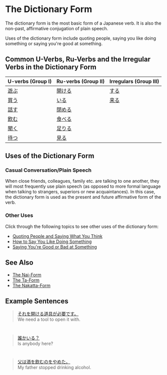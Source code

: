 # The Dictionary Form

The dictionary form is the most basic form of a Japanese verb. It is also the non-past, affirmative conjugation of plain speech.

Uses of the dictionary form include quoting people, saying you like doing something or saying you're good at something. 

## Common U-Verbs, Ru-Verbs and the Irregular Verbs in the Dictionary Form
|U-verbs (Group I)|Ru-verbs (Group II)|Irregulars (Group III)|
|:---|:---|:---|
| [遊ぶ]() | [開ける]() | [する](1157170) |
| [買う]() | [いる]()| [来る]() |
| [話す]() | [閉める]() | |
| [飲む]() | [食べる]() | |
| [聞く]() | [足りる]() | |
| [待つ]() | [見る]() | |

## Uses of the Dictionary Form

### Casual Conversation/Plain Speech
When close friends, colleagues, family etc. are talking to one another, they will most frequently use plain speech (as opposed to more formal language when talking to strangers, superiors or new acquaintances). In this case, the dictionary form is used as the present and future affirmative form of the verb.

### Other Uses
Click through the following topics to see other uses of the dictionary form:

* [Quoting People and Saying What You Think](quoting-people-saying-what-you-think.md)
* [How to Say You Like Doing Something](like-activity-no-ga-suki.md)
* [Saying You're Good or Bad at Something](saying-youre-skilled-at-something.md)

## See Also
* [The Nai-Form](verb-shortformpresentnegative.md)
* [The Ta-Form](verb-shortformpastaffirmative.md)
* [The Nakatta-Form](verb-shortformpastnegative.md)

## Example Sentences
> [それを開ける道具が必要です。]()  
> We need a tool to open it with.
  
#
 
> [誰かいる？]()  
> Is anybody here?
  
#
 
> [父は酒を飲むのをやめた。]()  
> My father stopped drinking alcohol.


